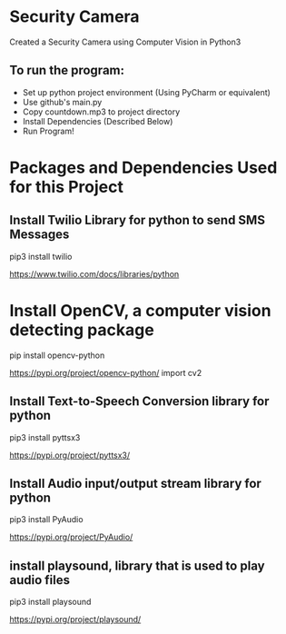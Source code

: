 # Security Camera
Created a Security Camera using Computer Vision in Python3

## To run the program: ## 
- Set up python project environment (Using PyCharm or equivalent)
- Use github's main.py
- Copy countdown.mp3 to project directory
- Install Dependencies (Described Below)
- Run Program!

#   Packages and Dependencies Used for this Project   #

## Install Twilio Library for python to send SMS Messages #

pip3 install twilio

https://www.twilio.com/docs/libraries/python

# Install OpenCV, a computer vision detecting package #

pip install opencv-python

https://pypi.org/project/opencv-python/
import cv2

## Install Text-to-Speech Conversion library for python ##

pip3 install pyttsx3

https://pypi.org/project/pyttsx3/


## Install Audio input/output stream library for python ##

pip3 install PyAudio

https://pypi.org/project/PyAudio/


## install playsound, library that is used to play audio files ##

pip3 install playsound

https://pypi.org/project/playsound/
